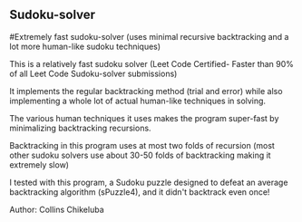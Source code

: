 ## Sudoku-solver
#Extremely fast sudoku-solver (uses minimal recursive backtracking and a lot more human-like sudoku techniques)

  This is a relatively fast sudoku solver (Leet Code Certified- Faster than 90% of all Leet Code Sudoku-solver submissions)

  It implements the regular backtracking method (trial and error) while also implementing a whole lot of actual human-like techniques in solving.

  The various human techniques it uses makes the program super-fast by minimalizing backtracking recursions.

  Backtracking in this program uses at most two folds of recursion (most other sudoku solvers use about 30-50 folds of backtracking making it extremely slow)

  I tested with this program, a Sudoku puzzle designed to defeat an average backtracking algorithm (sPuzzle4), and it didn't backtrack even once!

  Author: Collins Chikeluba
